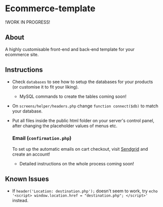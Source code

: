 # Ecommerce-template

!WORK IN PROGRESS!

## About

A highly customisable front-end and back-end template for your ecommerce site.

## Instructions

- Check `databases` to see how to setup the databases for your products (or customise it to fit your liking).
  - MySQL commands to create the tables coming soon!
- On `screens/helper/headers.php` change `function connect($db)` to match your database.
- Put all files inside the public html folder on your server's control panel, after changing the placeholder values of menus etc.

  ### Email (`confirmation.php`)

  To set up the automatic emails on cart checkout, visit [Sendgrid](https://sendgrid.com/) and create an account!
  - Detailed instructions on the whole process coming soon!  
  
## Known Issues

- If `header('Location: destination.php');` doesn't seem to work, try `echo '<script> window.location.href = "destination.php"; </script>'` instead.

